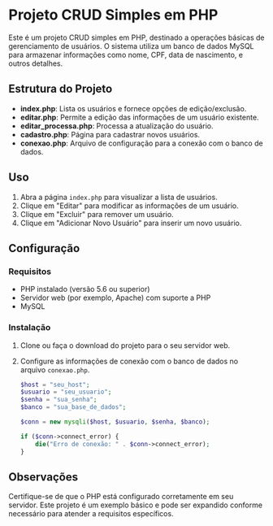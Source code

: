 # Projeto CRUD Simples em PHP

Este é um projeto CRUD simples em PHP, destinado a operações básicas de gerenciamento de usuários. O sistema utiliza um banco de dados MySQL para armazenar informações como nome, CPF, data de nascimento, e outros detalhes.

## Estrutura do Projeto

- **index.php**: Lista os usuários e fornece opções de edição/exclusão.
- **editar.php**: Permite a edição das informações de um usuário existente.
- **editar_processa.php**: Processa a atualização do usuário.
- **cadastro.php**: Página para cadastrar novos usuários.
- **conexao.php**: Arquivo de configuração para a conexão com o banco de dados.

## Uso

1. Abra a página `index.php` para visualizar a lista de usuários.
2. Clique em "Editar" para modificar as informações de um usuário.
3. Clique em "Excluir" para remover um usuário.
4. Clique em "Adicionar Novo Usuário" para inserir um novo usuário.

## Configuração

### Requisitos
- PHP instalado (versão 5.6 ou superior)
- Servidor web (por exemplo, Apache) com suporte a PHP
- MySQL

### Instalação
1. Clone ou faça o download do projeto para o seu servidor web.
2. Configure as informações de conexão com o banco de dados no arquivo `conexao.php`.

    ```php
    $host = "seu_host";
    $usuario = "seu_usuario";
    $senha = "sua_senha";
    $banco = "sua_base_de_dados";

    $conn = new mysqli($host, $usuario, $senha, $banco);

    if ($conn->connect_error) {
        die("Erro de conexão: " . $conn->connect_error);
    }
    ```

## Observações
Certifique-se de que o PHP está configurado corretamente em seu servidor. Este projeto é um exemplo básico e pode ser expandido conforme necessário para atender a requisitos específicos.
